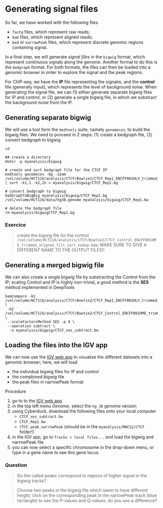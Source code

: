 # Generating signal files

So far, we have worked with the following files

* `fastq` files, which represent raw reads;
* `bam` files, which represent aligned reads;
* `bed` or  `narrowPeak` files, which represent discrete  genomic regions containing signal.

In a final step, we will generate *signal files* in the `bigwig` format, which represent continuous signals along the genome. Another format to do this is the `bedgraph` format. For both formats, the files can then be loaded into a genomic browser in order to explore the signal and the peak regions.

For ChIP-seq, we have the **IP** file representing the signalm, and the **control** file (generally input), which represents the level of background noise. When generating the signal file, we can (1) either generate separate bigwig files for IP and control, or (2) generate a single bigwig file, in which we substract the background noise from the IP.

## Generating separate bigwig

We will use a tool form the `bedtools` suite, namely `genomecov`, to build the bigwig files. We need to proceed in 2 steps: (1) create a bedgraph file, (2) convert bedgraph to bigwig

```
cd

## create a directory
mkdir -p myanalysis/bigwig

# create and sort bedgraph file for the CTCF IP
bedtools genomecov -bg -ibam /vol/volume/HCT116/analysis/CTCF/Bowtie2/CTCF_Rep1_ENCFF001HLV_trimmed_aligned_filt_sort_nodup.bam | sort -k1,1 -k2,2n > myanalysis/bigwig/CTCF_Rep1.bg

# convert bedgraph to bigwig
bedGraphToBigWig myanalysis/bigwig/CTCF_Rep1.bg /vol/volume/HCT116/data/hg38.genome myanalysis/bigwig/CTCF_Rep1.bw

# delete the bedgraph file
rm myanalysis/bigwigCTCF_Rep1.bg
```

### Exercice

> create the bigwig file for the control `/vol/volume/HCT116/analysis/CTCF/Bowtie2/CTCF_Control_ENCFF001HME_trimmed_aligned_filt_sort_nodup.bam`; MAKE SURE TO GIVE A DIFFERENT NAME TO THE OUTPUT FILES!!

## Generating a merged bigwig file

We can also create a single bigwig file by substracting the Control from the IP; scaling Control and IP is highly non-trivial, a good method is the **SES** method implemented in DeepTools

```
bamCompare -b1 /vol/volume/HCT116/analysis/CTCF/Bowtie2/CTCF_Rep1_ENCFF001HLV_trimmed_aligned_filt_sort_nodup.bam \
 -b2 /vol/volume/HCT116/analysis/CTCF/Bowtie2/CTCF_Control_ENCFF001HME_trimmed_aligned_filt_sort_nodup.bam \
 --scaleFactorsMethod SES -p 4 \
 --operation subtract \
  -o myanalysis/bigwig/CTCF_ses_subtract.bw
```

## Loading the files into the IGV app       

We can now use the [IGV web app](https://igv.org/app/) to visualize the different datasets into a genomic browser; here, we will load
* the individual bigwig files for IP and control
* the compbined bigwig file
* the peak files in narrowPeak format

Procedure

1. go to to the [IGV web app](https://igv.org/app/)
2. in the top left menu *Genome*, select the `hg 38` genome version
3. using Cyberduck, download the following files onto your local computer
   * `CTCF_ses_subtract.bw`
   * `CTCF_Rep1.bw`
   * `CTCF_peak.narrowPeak` (should be in the `myanalysis/MACS2/CTCF` folder!)
4. in the IGV app, go to `Tracks > local files...` and load the bigwig and narrowPeak file
5. you can now select a specific chromosome in the drop-down menu, or type in a gene name to see this gene locus.

### Question

> Do the called peaks correspond to regions of higher signal in the bigwig tracks?

> Choose two peaks in the bigwig file which seem to have different height; click on the corresponding peak in the narrowPeak track (blue rectangle) to see the P-values and Q-values; do you see a difference?
